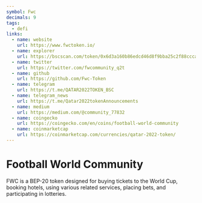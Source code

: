 ```yaml
---
symbol: Fwc
decimals: 9
tags:
  - defi
links:
  - name: website
    url: https://www.fwctoken.io/
  - name: explorer
    url: https://bscscan.com/token/0x6d3a160b86edcd46d8f9bba25c2f88cccade19fc
  - name: twitter
    url: https://twitter.com/fwcommunity_q2t
  - name: github
    url: https://github.com/Fwc-Token
  - name: telegram
    url: https://t.me/QATAR2022TOKEN_BSC
  - name: telegram_news
    url: https://t.me/Qatar2022tokenAnnouncements
  - name: medium
    url: https://medium.com/@community_77832
  - name: coingecko
    url: https://coingecko.com/en/coins/football-world-community
  - name: coinmarketcap
    url: https://coinmarketcap.com/currencies/qatar-2022-token/
---
```


# Football World Community

FWC is a BEP-20 token designed for buying tickets to the World Cup, booking hotels, using various related services, placing bets, and participating in lotteries.

